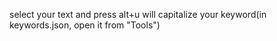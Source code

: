 select your text and press alt+u will capitalize your keyword(in keywords.json, open it from "Tools")
